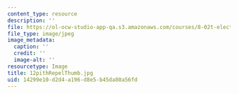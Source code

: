 ```yaml
---
content_type: resource
description: ''
file: https://ol-ocw-studio-app-qa.s3.amazonaws.com/courses/8-02t-electricity-and-magnetism-spring-2005/14299e10d2d4a196d8e5b45da80a56fd_12pithRepelThumb.jpg
file_type: image/jpeg
image_metadata:
  caption: ''
  credit: ''
  image-alt: ''
resourcetype: Image
title: 12pithRepelThumb.jpg
uid: 14299e10-d2d4-a196-d8e5-b45da80a56fd
---
```

